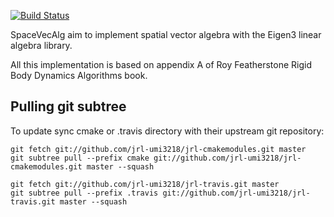 [![Build Status](https://travis-ci.org/jorisv/SpaceVecAlg.svg?branch=master)](https://travis-ci.org/jorisv/SpaceVecAlg)

SpaceVecAlg aim to implement spatial vector algebra with the Eigen3 linear algebra library.

All this implementation is based on appendix A of Roy Featherstone Rigid Body Dynamics Algorithms book.

Pulling git subtree
------

To update sync cmake or .travis directory with their upstream git repository:

	git fetch git://github.com/jrl-umi3218/jrl-cmakemodules.git master
	git subtree pull --prefix cmake git://github.com/jrl-umi3218/jrl-cmakemodules.git master --squash

	git fetch git://github.com/jrl-umi3218/jrl-travis.git master
	git subtree pull --prefix .travis git://github.com/jrl-umi3218/jrl-travis.git master --squash
